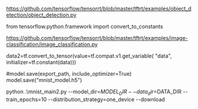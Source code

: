 https://github.com/tensorflow/tensorrt/blob/master/tftrt/examples/object_detection/object_detection.py


from tensorflow.python.framework import convert_to_constants

https://github.com/tensorflow/tensorrt/blob/master/tftrt/examples/image-classification/image_classification.py

data2=tf.convert_to_tensor(value=tf.compat.v1.get_variable(
      "data", initializer=tf.constant(data)))

#model.save(export_path, include_optimizer=True)
  model.save("mnist_model.h5")
  
  python .\mnist_main2.py --model_dir=$MODEL_DIR --data_dir=$DATA_DIR --train_epochs=10 --distribution_strategy=one_device --download

